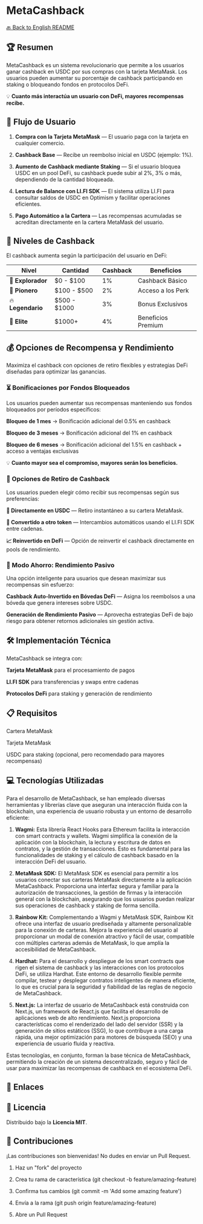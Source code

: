 # MetaCashback

[🔙 Back to English README](../README.md)

## 🏆 Resumen
MetaCashback es un sistema revolucionario que permite a los usuarios ganar cashback en USDC por sus compras con la tarjeta MetaMask. Los usuarios pueden aumentar su porcentaje de cashback participando en staking o bloqueando fondos en protocolos DeFi.

💡 **Cuanto más interactúa un usuario con DeFi, mayores recompensas recibe.**

## 🚀 Flujo de Usuario

1. **Compra con la Tarjeta MetaMask** — El usuario paga con la tarjeta en cualquier comercio.

2. **Cashback Base** — Recibe un reembolso inicial en USDC (ejemplo: 1%).

3. **Aumento de Cashback mediante Staking** — Si el usuario bloquea USDC en un pool DeFi, su cashback puede subir al 2%, 3% o más, dependiendo de la cantidad bloqueada.

4. **Lectura de Balance con LI.FI SDK** — El sistema utiliza LI.FI para consultar saldos de USDC en Optimism y facilitar operaciones eficientes.

5. **Pago Automático a la Cartera** — Las recompensas acumuladas se acreditan directamente en la cartera MetaMask del usuario.

## 🎯 Niveles de Cashback

El cashback aumenta según la participación del usuario en DeFi:

| Nivel | Cantidad | Cashback | Beneficios |
|-------|--------------|----------|----------|
| 🔰 **Explorador** | $0 - $100 | 1% | Cashback Básico |
| 🚀 **Pionero** | $100 - $500 | 2% | Acceso a los Perk |
| 🔥 **Legendario** | $500 - $1000 | 3% | Bonus Exclusivos |
| 👑 **Elite** | $1000+ | 4% | Beneficios Premium |

## 💰 Opciones de Recompensa y Rendimiento

Maximiza el cashback con opciones de retiro flexibles y estrategias DeFi diseñadas para optimizar las ganancias.

### ⏳ Bonificaciones por Fondos Bloqueados

Los usuarios pueden aumentar sus recompensas manteniendo sus fondos bloqueados por períodos específicos:

**Bloqueo de 1 mes** → Bonificación adicional del 0.5% en cashback

**Bloqueo de 3 meses** → Bonificación adicional del 1% en cashback

**Bloqueo de 6 meses** → Bonificación adicional del 1.5% en cashback + acceso a ventajas exclusivas

💡 **Cuanto mayor sea el compromiso, mayores serán los beneficios.**

### 🔄 Opciones de Retiro de Cashback

Los usuarios pueden elegir cómo recibir sus recompensas según sus preferencias:

**💸 Directamente en USDC** — Retiro instantáneo a su cartera MetaMask.

**🔄 Convertido a otro token** — Intercambios automáticos usando el LI.FI SDK entre cadenas.

**📈 Reinvertido en DeFi** — Opción de reinvertir el cashback directamente en pools de rendimiento.

### 🏦 Modo Ahorro: Rendimiento Pasivo

Una opción inteligente para usuarios que desean maximizar sus recompensas sin esfuerzo:

**Cashback Auto-Invertido en Bóvedas DeFi** — Asigna los reembolsos a una bóveda que genera intereses sobre USDC.

**Generación de Rendimiento Pasivo** — Aprovecha estrategias DeFi de bajo riesgo para obtener retornos adicionales sin gestión activa.

## 🛠️ Implementación Técnica

MetaCashback se integra con:

**Tarjeta MetaMask** para el procesamiento de pagos

**LI.FI SDK** para transferencias y swaps entre cadenas

**Protocolos DeFi** para staking y generación de rendimiento

## 📋 Requisitos

Cartera MetaMask

Tarjeta MetaMask

USDC para staking (opcional, pero recomendado para mayores recompensas)

## 💻 Tecnologías Utilizadas

Para el desarrollo de MetaCashback, se han empleado diversas herramientas y librerías clave que aseguran una interacción fluida con la blockchain, una experiencia de usuario robusta y un entorno de desarrollo eficiente:

1. **Wagmi:** Esta librería React Hooks para Ethereum facilita la interacción con smart contracts y wallets. Wagmi simplifica la conexión de la aplicación con la blockchain, la lectura y escritura de datos en contratos, y la gestión de transacciones. Esto es fundamental para las funcionalidades de staking y el cálculo de cashback basado en la interacción DeFi del usuario.

2. **MetaMask SDK:** El MetaMask SDK es esencial para permitir a los usuarios conectar sus carteras MetaMask directamente a la aplicación MetaCashback. Proporciona una interfaz segura y familiar para la autorización de transacciones, la gestión de firmas y la interacción general con la blockchain, asegurando que los usuarios puedan realizar sus operaciones de cashback y staking de forma sencilla.

3. **Rainbow Kit:** Complementando a Wagmi y MetaMask SDK, Rainbow Kit ofrece una interfaz de usuario prediseñada y altamente personalizable para la conexión de carteras. Mejora la experiencia del usuario al proporcionar un modal de conexión atractivo y fácil de usar, compatible con múltiples carteras además de MetaMask, lo que amplía la accesibilidad de MetaCashback.

4. **Hardhat:** Para el desarrollo y despliegue de los smart contracts que rigen el sistema de cashback y las interacciones con los protocolos DeFi, se utiliza Hardhat. Este entorno de desarrollo flexible permite compilar, testear y desplegar contratos inteligentes de manera eficiente, lo que es crucial para la seguridad y fiabilidad de las reglas de negocio de MetaCashback.

5. **Next.js:** La interfaz de usuario de MetaCashback está construida con Next.js, un framework de React.js que facilita el desarrollo de aplicaciones web de alto rendimiento. Next.js proporciona características como el renderizado del lado del servidor (SSR) y la generación de sitios estáticos (SSG), lo que contribuye a una carga rápida, una mejor optimización para motores de búsqueda (SEO) y una experiencia de usuario fluida y reactiva.

Estas tecnologías, en conjunto, forman la base técnica de MetaCashback, permitiendo la creación de un sistema descentralizado, seguro y fácil de usar para maximizar las recompensas de cashback en el ecosistema DeFi.

## 🔗 Enlaces

## 📄 Licencia

Distribuido bajo la **Licencia MIT**.

## 👥 Contribuciones

¡Las contribuciones son bienvenidas! No dudes en enviar un Pull Request.

1. Haz un "fork" del proyecto

2. Crea tu rama de característica (git checkout -b feature/amazing-feature)

3. Confirma tus cambios (git commit -m 'Add some amazing feature')

4. Envía a la rama (git push origin feature/amazing-feature)

5. Abre un Pull Request
